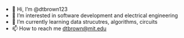 - 👋 Hi, I’m @dtbrown123
- 👀 I’m interested in software development and electrical engineering
- 🌱 I’m currently learning data strucutres, algorithms, circuits
- 📫 How to reach me dtbrown@mit.edu

